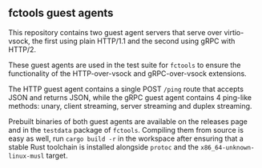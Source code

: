 ## fctools guest agents

This repository contains two guest agent servers that serve over virtio-vsock, the first using plain HTTP/1.1 and the second using gRPC with HTTP/2.

These guest agents are used in the test suite for `fctools` to ensure the functionality of the HTTP-over-vsock and gRPC-over-vsock extensions.

The HTTP guest agent contains a single POST `/ping` route that accepts JSON and returns JSON, while the gRPC guest agent contains 4 ping-like methods:
unary, client streaming, server streaming and duplex streaming.

Prebuilt binaries of both guest agents are available on the releases page and in the `testdata` package of `fctools`. Compiling them from source is
easy as well, run `cargo build -r` in the workspace after ensuring that a stable Rust toolchain is installed alongside `protoc` and the
`x86_64-unknown-linux-musl` target.
